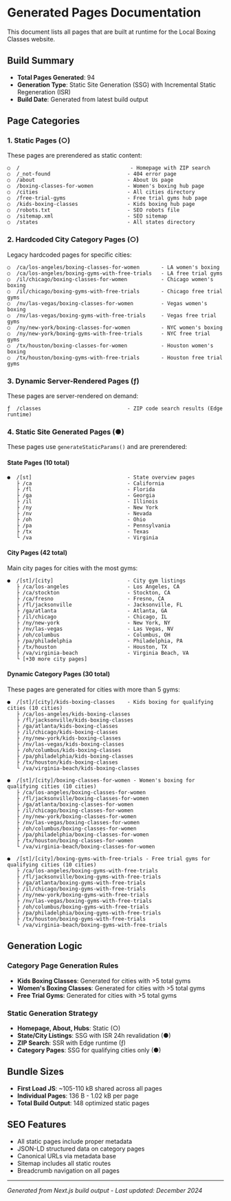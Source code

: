 # Generated Pages Documentation

This document lists all pages that are built at runtime for the Local Boxing Classes website.

## Build Summary
- **Total Pages Generated**: 94
- **Generation Type**: Static Site Generation (SSG) with Incremental Static Regeneration (ISR)
- **Build Date**: Generated from latest build output

## Page Categories

### 1. Static Pages (○)
These pages are prerendered as static content:

```
○  /                                    - Homepage with ZIP search
○  /_not-found                         - 404 error page
○  /about                              - About Us page
○  /boxing-classes-for-women           - Women's boxing hub page
○  /cities                             - All cities directory
○  /free-trial-gyms                    - Free trial gyms hub page
○  /kids-boxing-classes                - Kids boxing hub page
○  /robots.txt                         - SEO robots file
○  /sitemap.xml                        - SEO sitemap
○  /states                             - All states directory
```

### 2. Hardcoded City Category Pages (○)
Legacy hardcoded pages for specific cities:

```
○  /ca/los-angeles/boxing-classes-for-women       - LA women's boxing
○  /ca/los-angeles/boxing-gyms-with-free-trials   - LA free trial gyms
○  /il/chicago/boxing-classes-for-women           - Chicago women's boxing
○  /il/chicago/boxing-gyms-with-free-trials       - Chicago free trial gyms
○  /nv/las-vegas/boxing-classes-for-women         - Vegas women's boxing
○  /nv/las-vegas/boxing-gyms-with-free-trials     - Vegas free trial gyms
○  /ny/new-york/boxing-classes-for-women          - NYC women's boxing
○  /ny/new-york/boxing-gyms-with-free-trials      - NYC free trial gyms
○  /tx/houston/boxing-classes-for-women           - Houston women's boxing
○  /tx/houston/boxing-gyms-with-free-trials       - Houston free trial gyms
```

### 3. Dynamic Server-Rendered Pages (ƒ)
These pages are server-rendered on demand:

```
ƒ  /classes                            - ZIP code search results (Edge runtime)
```

### 4. Static Site Generated Pages (●)
These pages use `generateStaticParams()` and are prerendered:

#### State Pages (10 total)
```
●  /[st]                               - State overview pages
   ├ /ca                               - California
   ├ /fl                               - Florida
   ├ /ga                               - Georgia
   ├ /il                               - Illinois
   ├ /ny                               - New York
   ├ /nv                               - Nevada
   ├ /oh                               - Ohio
   ├ /pa                               - Pennsylvania
   ├ /tx                               - Texas
   └ /va                               - Virginia
```

#### City Pages (42 total)
Main city pages for cities with the most gyms:

```
●  /[st]/[city]                        - City gym listings
   ├ /ca/los-angeles                   - Los Angeles, CA
   ├ /ca/stockton                      - Stockton, CA
   ├ /ca/fresno                        - Fresno, CA
   ├ /fl/jacksonville                  - Jacksonville, FL
   ├ /ga/atlanta                       - Atlanta, GA
   ├ /il/chicago                       - Chicago, IL
   ├ /ny/new-york                      - New York, NY
   ├ /nv/las-vegas                     - Las Vegas, NV
   ├ /oh/columbus                      - Columbus, OH
   ├ /pa/philadelphia                  - Philadelphia, PA
   ├ /tx/houston                       - Houston, TX
   ├ /va/virginia-beach                - Virginia Beach, VA
   └ [+30 more city pages]
```

#### Dynamic Category Pages (30 total)
These pages are generated for cities with more than 5 gyms:

```
●  /[st]/[city]/kids-boxing-classes    - Kids boxing for qualifying cities (10 cities)
   ├ /ca/los-angeles/kids-boxing-classes
   ├ /fl/jacksonville/kids-boxing-classes
   ├ /ga/atlanta/kids-boxing-classes
   ├ /il/chicago/kids-boxing-classes
   ├ /ny/new-york/kids-boxing-classes
   ├ /nv/las-vegas/kids-boxing-classes
   ├ /oh/columbus/kids-boxing-classes
   ├ /pa/philadelphia/kids-boxing-classes
   ├ /tx/houston/kids-boxing-classes
   └ /va/virginia-beach/kids-boxing-classes

●  /[st]/[city]/boxing-classes-for-women - Women's boxing for qualifying cities (10 cities)
   ├ /ca/los-angeles/boxing-classes-for-women
   ├ /fl/jacksonville/boxing-classes-for-women
   ├ /ga/atlanta/boxing-classes-for-women
   ├ /il/chicago/boxing-classes-for-women
   ├ /ny/new-york/boxing-classes-for-women
   ├ /nv/las-vegas/boxing-classes-for-women
   ├ /oh/columbus/boxing-classes-for-women
   ├ /pa/philadelphia/boxing-classes-for-women
   ├ /tx/houston/boxing-classes-for-women
   └ /va/virginia-beach/boxing-classes-for-women

●  /[st]/[city]/boxing-gyms-with-free-trials - Free trial gyms for qualifying cities (10 cities)
   ├ /ca/los-angeles/boxing-gyms-with-free-trials
   ├ /fl/jacksonville/boxing-gyms-with-free-trials
   ├ /ga/atlanta/boxing-gyms-with-free-trials
   ├ /il/chicago/boxing-gyms-with-free-trials
   ├ /ny/new-york/boxing-gyms-with-free-trials
   ├ /nv/las-vegas/boxing-gyms-with-free-trials
   ├ /oh/columbus/boxing-gyms-with-free-trials
   ├ /pa/philadelphia/boxing-gyms-with-free-trials
   ├ /tx/houston/boxing-gyms-with-free-trials
   └ /va/virginia-beach/boxing-gyms-with-free-trials
```

## Generation Logic

### Category Page Generation Rules
- **Kids Boxing Classes**: Generated for cities with >5 total gyms
- **Women's Boxing Classes**: Generated for cities with >5 total gyms
- **Free Trial Gyms**: Generated for cities with >5 total gyms

### Static Generation Strategy
- **Homepage, About, Hubs**: Static (○)
- **State/City Listings**: SSG with ISR 24h revalidation (●)
- **ZIP Search**: SSR with Edge runtime (ƒ)
- **Category Pages**: SSG for qualifying cities only (●)

## Bundle Sizes
- **First Load JS**: ~105-110 kB shared across all pages
- **Individual Pages**: 136 B - 1.02 kB per page
- **Total Build Output**: 148 optimized static pages

## SEO Features
- All static pages include proper metadata
- JSON-LD structured data on category pages
- Canonical URLs via metadata base
- Sitemap includes all static routes
- Breadcrumb navigation on all pages

---
*Generated from Next.js build output - Last updated: December 2024*